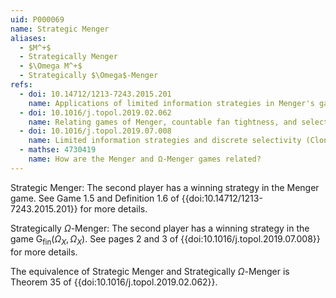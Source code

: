 ```yaml
---
uid: P000069
name: Strategic Menger
aliases:
  - $M^+$
  - Strategically Menger
  - $\Omega M^+$
  - Strategically $\Omega$-Menger
refs:
  - doi: 10.14712/1213-7243.2015.201
    name: Applications of limited information strategies in Menger's game (S. Clontz)
  - doi: 10.1016/j.topol.2019.02.062
    name: Relating games of Menger, countable fan tightness, and selective separability (S. Clontz)
  - doi: 10.1016/j.topol.2019.07.008
    name: Limited information strategies and discrete selectivity (Clontz & Holshouser)
  - mathse: 4730419
    name: How are the Menger and Ω-Menger games related?
---
```

Strategic Menger: The second player has a winning strategy in the Menger game. See Game 1.5 and Definition 1.6 of {{doi:10.14712/1213-7243.2015.201}} for more details.

Strategically $\Omega$-Menger: The second player has a winning strategy in the game $\mathsf{G}_{\mathrm{fin}}(\Omega_X,\Omega_X)$. See pages 2 and 3 of {{doi:10.1016/j.topol.2019.07.008}} for more details.

The equivalence of Strategic Menger and Strategically $\Omega$-Menger is Theorem 35 of {{doi:10.1016/j.topol.2019.02.062}}.